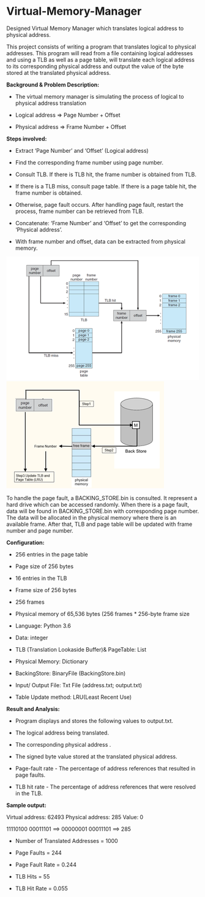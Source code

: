 # Virtual-Memory-Manager

Designed Virtual Memory Manager which translates logical address to physical address.

This project consists of writing a program that translates logical to physical addresses. This program will read from a file containing logical addresses and using a TLB as well as a page table, will translate each logical address to its corresponding physical address and output the value of the byte stored at the translated physical address.

**Background & Problem Description:**

 * The virtual memory manager is simulating the process of logical to physical address translation

 * Logical address => Page Number + Offset

 * Physical address => Frame Number + Offset

**Steps involved:**

 * Extract ‘Page Number’ and ‘Offset’ (Logical address)
 
 * Find the corresponding frame number using page number.
 
 * Consult TLB. If there is TLB hit, the frame number is obtained from TLB.
 
 * If there is a TLB miss, consult page table. If there is a page table hit, the frame number is obtained.
 
 * Otherwise, page fault occurs. After handling page fault, restart the process, frame number can be retrieved from TLB.
 
 * Concatenate: ‘Frame Number’ and ‘Offset’ to get the corresponding ‘Physical address’.
 
 * With frame number and offset, data can be extracted from physical memory.
 
![](https://github.com/shailendraNIT/Virtual-Memory-Manager/blob/master/images/image1.png)
![](https://github.com/shailendraNIT/Virtual-Memory-Manager/blob/master/images/image2.png)


To handle the page fault, a BACKING_STORE.bin is consulted. It represent a hard drive which can be accessed randomly. When there is a page fault, data will be found in BACKING_STORE.bin with corresponding page number. The data will be allocated in the physical memory where there is an available frame. After that, TLB and page table will be updated with frame number and page number.

**Configuration:**

 * 256 entries in the page table
 
 * Page size of 256 bytes
 
 * 16 entries in the TLB
 
 * Frame size of 256 bytes
 
 * 256 frames
 
 * Physical memory of 65,536 bytes (256 frames * 256-byte frame size
 
 * Language: Python 3.6
 
 * Data: integer
 
 * TLB (Translation Lookaside Buffer)& PageTable: List
 
 * Physical Memory: Dictionary
 
 * BackingStore: BinaryFile (BackingStore.bin)
 
 * Input/ Output File: Txt File (address.txt; output.txt)
 
 * Table Update method: LRU(Least Recent Use)
 
**Result and Analysis:**

 * Program displays and stores the following values to output.txt.
 
 * The logical address being translated.
 
 * The corresponding physical address .
 
 * The signed byte value stored at the translated physical address.
 
 * Page-fault rate - The percentage of address references that resulted in page faults.
 
 * TLB hit rate - The percentage of address references that were resolved in the TLB.
 
**Sample output:**

Virtual address: 62493 Physical address: 285 Value: 0

11110100 00011101 ==> 00000001 00011101 ==> 285


 * Number of Translated Addresses = 1000
 
 * Page Faults = 244
 
 * Page Fault Rate = 0.244
 
 * TLB Hits = 55
 
 * TLB Hit Rate = 0.055
 
